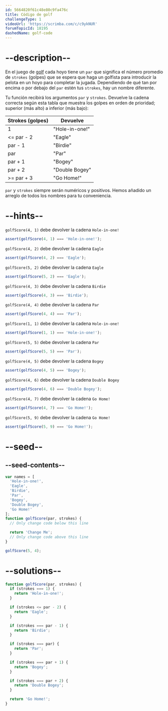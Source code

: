 ```yaml
---
id: 5664820f61c48e80c9fa476c
title: Código de golf
challengeType: 1
videoUrl: 'https://scrimba.com/c/c9ykNUR'
forumTopicId: 18195
dashedName: golf-code
---
```


# --description--

En el juego de [golf](https://en.wikipedia.org/wiki/Golf) cada hoyo tiene un `par` que significa el número promedio de `strokes` (golpes) que se espera que haga un golfista para introducir la pelota en un hoyo para completar la jugada. Dependiendo de qué tan por encima o por debajo del `par` estén tus `strokes`, hay un nombre diferente.

Tu función recibirá los argumentos `par` y `strokes`. Devuelve la cadena correcta según esta tabla que muestra los golpes en orden de prioridad; superior (más alto) a inferior (más bajo):

<table class='table table-striped'><thead><tr><th>Strokes (golpes)</th><th>Devuelve</th></tr></thead><tbody><tr><td>1</td><td>"Hole-in-one!"</td></tr><tr><td>&#x3C;= par - 2</td><td>"Eagle"</td></tr><tr><td>par - 1</td><td>"Birdie"</td></tr><tr><td>par</td><td>"Par"</td></tr><tr><td>par + 1</td><td>"Bogey"</td></tr><tr><td>par + 2</td><td>"Double Bogey"</td></tr><tr><td>>= par + 3</td><td>"Go Home!"</td></tr></tbody></table>

`par` y `strokes` siempre serán numéricos y positivos. Hemos añadido un arreglo de todos los nombres para tu conveniencia.

# --hints--

`golfScore(4, 1)` debe devolver la cadena `Hole-in-one!`

```js
assert(golfScore(4, 1) === 'Hole-in-one!');
```

`golfScore(4, 2)` debe devolver la cadena `Eagle`

```js
assert(golfScore(4, 2) === 'Eagle');
```

`golfScore(5, 2)` debe devolver la cadena `Eagle`

```js
assert(golfScore(5, 2) === 'Eagle');
```

`golfScore(4, 3)` debe devolver la cadena `Birdie`

```js
assert(golfScore(4, 3) === 'Birdie');
```

`golfScore(4, 4)` debe devolver la cadena `Par`

```js
assert(golfScore(4, 4) === 'Par');
```

`golfScore(1, 1)` debe devolver la cadena `Hole-in-one!`

```js
assert(golfScore(1, 1) === 'Hole-in-one!');
```

`golfScore(5, 5)` debe devolver la cadena `Par`

```js
assert(golfScore(5, 5) === 'Par');
```

`golfScore(4, 5)` debe devolver la cadena `Bogey`

```js
assert(golfScore(4, 5) === 'Bogey');
```

`golfScore(4, 6)` debe devolver la cadena `Double Bogey`

```js
assert(golfScore(4, 6) === 'Double Bogey');
```

`golfScore(4, 7)` debe devolver la cadena `Go Home!`

```js
assert(golfScore(4, 7) === 'Go Home!');
```

`golfScore(5, 9)` debe devolver la cadena `Go Home!`

```js
assert(golfScore(5, 9) === 'Go Home!');
```

# --seed--

## --seed-contents--

```js
var names = [
  'Hole-in-one!',
  'Eagle',
  'Birdie',
  'Par',
  'Bogey',
  'Double Bogey',
  'Go Home!'
];
function golfScore(par, strokes) {
  // Only change code below this line

  return 'Change Me';
  // Only change code above this line
}

golfScore(5, 4);
```

# --solutions--

```js
function golfScore(par, strokes) {
  if (strokes === 1) {
    return 'Hole-in-one!';
  }

  if (strokes <= par - 2) {
    return 'Eagle';
  }

  if (strokes === par - 1) {
    return 'Birdie';
  }

  if (strokes === par) {
    return 'Par';
  }

  if (strokes === par + 1) {
    return 'Bogey';
  }

  if (strokes === par + 2) {
    return 'Double Bogey';
  }

  return 'Go Home!';
}
```
